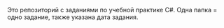 Это репозиторий с заданиями по учебной практике C#.
Одна папка = одно задание, также указана дата задания.
